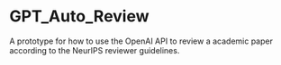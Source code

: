 # GPT_Auto_Review
A prototype for how to use the OpenAI API to review a academic paper according to the NeurIPS reviewer guidelines.
